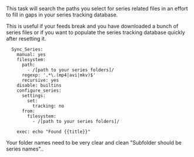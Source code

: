This task will search the paths you select for series related files in an effort to fill in gaps in your series tracking database.

This is useful if your feeds break and you have downloaded a bunch of series files or if you want to populate the series tracking database quickly after resetting it.

```
  Sync_Series:
    manual: yes
    filesystem:
      path:
        - /[path to your series folders]/
      regexp: '.*\.(mp4|avi|mkv)$'
      recursive: yes
    disable: builtins
    configure_series:
      settings:
        set:
          tracking: no
      from:
        filesystem:
          - /[path to your series folders]/

    exec: echo "Found {{title}}"
```

Your folder names need to be very clear and clean "Subfolder should be series names".. 